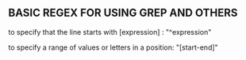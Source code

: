 ## BASIC REGEX FOR USING GREP AND OTHERS

to specify that the line starts with [expression] : "^expression"

to specify a range of values or letters in a position: "[start-end]"

